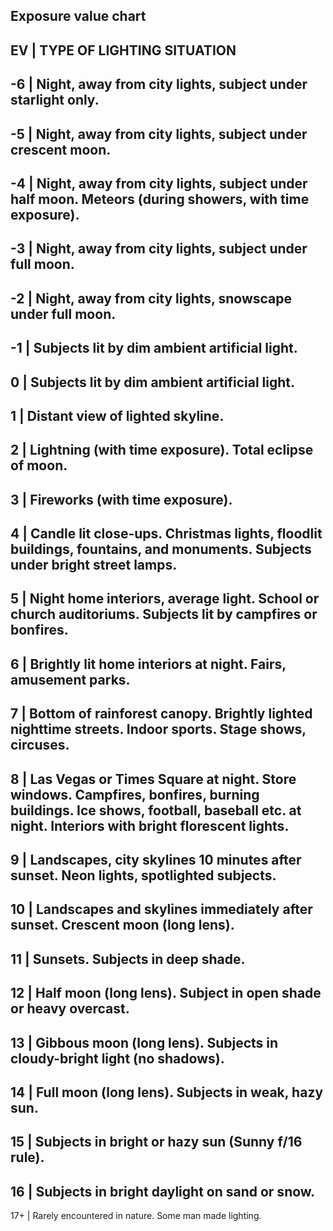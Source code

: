 
## Exposure value chart


EV | TYPE OF LIGHTING SITUATION
-------------------------------------
-6 | Night, away from city lights, subject under starlight only.
-------------------------------------
-5 | Night, away from city lights, subject under crescent moon.
-------------------------------------
-4 | Night, away from city lights, subject under half moon. Meteors (during showers, with time exposure).
-------------------------------------
-3 | Night, away from city lights, subject under full moon.
-------------------------------------
-2 | Night, away from city lights, snowscape under full moon.
-------------------------------------
-1 | Subjects lit by dim ambient artificial light.
-------------------------------------
0 | Subjects lit by dim ambient artificial light.
-------------------------------------
1 | Distant view of lighted skyline.
-------------------------------------
2 | Lightning (with time exposure). Total eclipse of moon.
-------------------------------------
3 | Fireworks (with time exposure).
-------------------------------------
4 | Candle lit close-ups. Christmas lights, floodlit buildings, fountains, and monuments. Subjects under bright street lamps.
-------------------------------------
5 | Night home interiors, average light. School or church auditoriums. Subjects lit by campfires or bonfires.
-------------------------------------
6 | Brightly lit home interiors at night. Fairs, amusement parks.
-------------------------------------
7 | Bottom of rainforest canopy. Brightly lighted nighttime streets. Indoor sports. Stage shows, circuses.
-------------------------------------
8 | Las Vegas or Times Square at night. Store windows. Campfires, bonfires, burning buildings. Ice shows, football, baseball etc. at night. Interiors with bright florescent lights.
-------------------------------------
9 | Landscapes, city skylines 10 minutes after sunset. Neon lights, spotlighted subjects.
-------------------------------------
10 | Landscapes and skylines immediately after sunset. Crescent moon (long lens).
-------------------------------------
11 | Sunsets. Subjects in deep shade.
-------------------------------------
12 | Half moon (long lens). Subject in open shade or heavy overcast.
-------------------------------------
13 | Gibbous moon (long lens). Subjects in cloudy-bright light (no shadows).
-------------------------------------
14 | Full moon (long lens). Subjects in weak, hazy sun.
-------------------------------------
15 | Subjects in bright or hazy sun (Sunny f/16 rule).
-------------------------------------
16 | Subjects in bright daylight on sand or snow.
-------------------------------------
17+ | Rarely encountered in nature. Some man made lighting.
